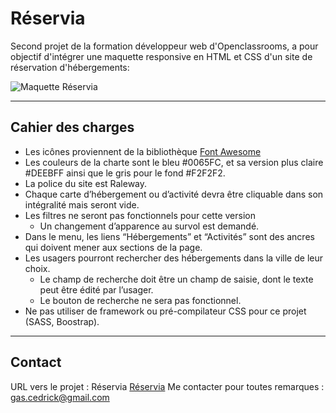 # Réservia 

Second projet de la formation développeur web d'Openclassrooms, a pour objectif d'intégrer une maquette responsive en HTML et CSS d'un site de réservation d'hébergements:

![Maquette Réservia](https://user.oc-static.com/upload/2020/08/24/1598262857804_Maquette%20reservia-min.png)

----------
## Cahier des charges

* Les icônes proviennent de la bibliothèque [Font Awesome](https://fontawesome.com)
* Les couleurs de la charte sont le bleu #0065FC, et sa version plus claire #DEEBFF ainsi que le gris pour le fond #F2F2F2.
* La police du site est Raleway.
* Chaque carte d’hébergement ou d’activité devra être cliquable dans son intégralité mais seront vide.
* Les filtres ne seront pas fonctionnels pour cette version
  * Un changement d’apparence au survol est demandé.
* Dans le menu, les liens “Hébergements” et “Activités” sont des ancres qui doivent mener aux sections de la page.
* Les usagers pourront rechercher des hébergements dans la ville de leur choix.
  *  Le champ de recherche doit être un champ de saisie, dont le texte peut être édité par l’usager.
  * Le bouton de recherche ne sera pas fonctionnel.
* Ne pas utiliser de framework ou pré-compilateur CSS pour ce projet (SASS, Boostrap).

----------
## Contact

URL vers le projet : Réservia [Réservia](https://linkitoka.github.io/Reservia.io/)
Me contacter pour toutes remarques : gas.cedrick@gmail.com

